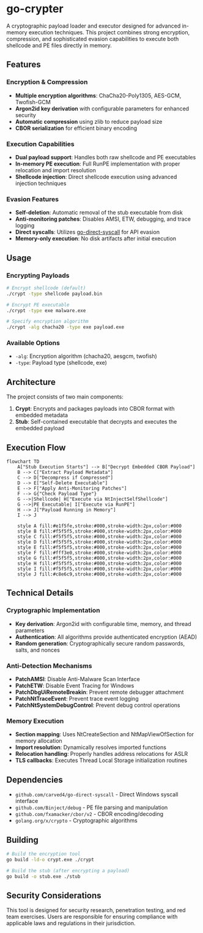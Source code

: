 # go-crypter

A cryptographic payload loader and executor designed for advanced in-memory execution techniques. This project combines strong encryption, compression, and sophisticated evasion capabilities to execute both shellcode and PE files directly in memory.

## Features

### Encryption & Compression
- **Multiple encryption algorithms**: ChaCha20-Poly1305, AES-GCM, Twofish-GCM
- **Argon2id key derivation** with configurable parameters for enhanced security
- **Automatic compression** using zlib to reduce payload size
- **CBOR serialization** for efficient binary encoding

### Execution Capabilities
- **Dual payload support**: Handles both raw shellcode and PE executables
- **In-memory PE execution**: Full RunPE implementation with proper relocation and import resolution
- **Shellcode injection**: Direct shellcode execution using advanced injection techniques

### Evasion Features
- **Self-deletion**: Automatic removal of the stub executable from disk
- **Anti-monitoring patches**: Disables AMSI, ETW, debugging, and trace logging
- **Direct syscalls**: Utilizes [go-direct-syscall](https://github.com/carved4/go-direct-syscall) for API evasion
- **Memory-only execution**: No disk artifacts after initial execution

## Usage

### Encrypting Payloads

```bash
# Encrypt shellcode (default)
./crypt -type shellcode payload.bin

# Encrypt PE executable
./crypt -type exe malware.exe

# Specify encryption algorithm
./crypt -alg chacha20 -type exe payload.exe
```

### Available Options
- `-alg`: Encryption algorithm (chacha20, aesgcm, twofish)
- `-type`: Payload type (shellcode, exe)

## Architecture

The project consists of two main components:

1. **Crypt**: Encrypts and packages payloads into CBOR format with embedded metadata
2. **Stub**: Self-contained executable that decrypts and executes the embedded payload

## Execution Flow

```mermaid
flowchart TD
    A["Stub Execution Starts"] --> B["Decrypt Embedded CBOR Payload"]
    B --> C["Extract Payload Metadata"]
    C --> D["Decompress if Compressed"]
    D --> E["Self-Delete Executable"]
    E --> F["Apply Anti-Monitoring Patches"]
    F --> G{"Check Payload Type"}
    G -->|Shellcode| H["Execute via NtInjectSelfShellcode"]
    G -->|PE Executable| I["Execute via RunPE"]
    H --> J["Payload Running in Memory"]
    I --> J
    
    style A fill:#e1f5fe,stroke:#000,stroke-width:2px,color:#000
    style B fill:#f5f5f5,stroke:#000,stroke-width:2px,color:#000
    style C fill:#f5f5f5,stroke:#000,stroke-width:2px,color:#000
    style D fill:#f5f5f5,stroke:#000,stroke-width:2px,color:#000
    style E fill:#f5f5f5,stroke:#000,stroke-width:2px,color:#000
    style F fill:#fff3e0,stroke:#000,stroke-width:2px,color:#000
    style G fill:#f5f5f5,stroke:#000,stroke-width:2px,color:#000
    style H fill:#f5f5f5,stroke:#000,stroke-width:2px,color:#000
    style I fill:#f5f5f5,stroke:#000,stroke-width:2px,color:#000
    style J fill:#c8e6c9,stroke:#000,stroke-width:2px,color:#000
```

## Technical Details

### Cryptographic Implementation
- **Key derivation**: Argon2id with configurable time, memory, and thread parameters
- **Authentication**: All algorithms provide authenticated encryption (AEAD)
- **Random generation**: Cryptographically secure random passwords, salts, and nonces

### Anti-Detection Mechanisms
- **PatchAMSI**: Disable Anti-Malware Scan Interface
- **PatchETW**: Disable Event Tracing for Windows  
- **PatchDbgUiRemoteBreakin**: Prevent remote debugger attachment
- **PatchNtTraceEvent**: Prevent trace event logging
- **PatchNtSystemDebugControl**: Prevent debug control operations

### Memory Execution
- **Section mapping**: Uses NtCreateSection and NtMapViewOfSection for memory allocation
- **Import resolution**: Dynamically resolves imported functions
- **Relocation handling**: Properly handles address relocations for ASLR
- **TLS callbacks**: Executes Thread Local Storage initialization routines

## Dependencies

- `github.com/carved4/go-direct-syscall` - Direct Windows syscall interface
- `github.com/Binject/debug` - PE file parsing and manipulation
- `github.com/fxamacker/cbor/v2` - CBOR encoding/decoding
- `golang.org/x/crypto` - Cryptographic algorithms

## Building

```bash
# Build the encryption tool
go build -ld-o crypt.exe ./crypt

# Build the stub (after encrypting a payload)
go build -o stub.exe ./stub
```

## Security Considerations

This tool is designed for security research, penetration testing, and red team exercises. Users are responsible for ensuring compliance with applicable laws and regulations in their jurisdiction. 